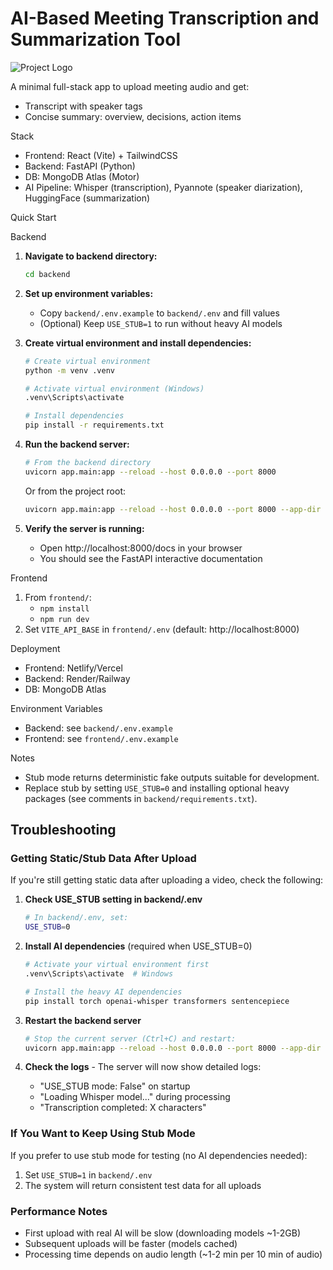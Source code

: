 # AI-Based Meeting Transcription and Summarization Tool

![Project Logo](images/logo.png)

A minimal full-stack app to upload meeting audio and get:
- Transcript with speaker tags
- Concise summary: overview, decisions, action items

Stack
- Frontend: React (Vite) + TailwindCSS
- Backend: FastAPI (Python)
- DB: MongoDB Atlas (Motor)
- AI Pipeline: Whisper (transcription), Pyannote (speaker diarization), HuggingFace (summarization)

Quick Start

Backend
1. **Navigate to backend directory:**
   ```bash
   cd backend
   ```

2. **Set up environment variables:**
   - Copy `backend/.env.example` to `backend/.env` and fill values
   - (Optional) Keep `USE_STUB=1` to run without heavy AI models

3. **Create virtual environment and install dependencies:**
   ```bash
   # Create virtual environment
   python -m venv .venv
   
   # Activate virtual environment (Windows)
   .venv\Scripts\activate
   
   # Install dependencies
   pip install -r requirements.txt
   ```

4. **Run the backend server:**
   ```bash
   # From the backend directory
   uvicorn app.main:app --reload --host 0.0.0.0 --port 8000
   ```
   
   Or from the project root:
   ```bash
   uvicorn app.main:app --reload --host 0.0.0.0 --port 8000 --app-dir backend
   ```

5. **Verify the server is running:**
   - Open http://localhost:8000/docs in your browser
   - You should see the FastAPI interactive documentation

Frontend
1. From `frontend/`:
   - `npm install`
   - `npm run dev`
2. Set `VITE_API_BASE` in `frontend/.env` (default: http://localhost:8000)

Deployment
- Frontend: Netlify/Vercel
- Backend: Render/Railway
- DB: MongoDB Atlas

Environment Variables
- Backend: see `backend/.env.example`
- Frontend: see `frontend/.env.example`

Notes
- Stub mode returns deterministic fake outputs suitable for development.
- Replace stub by setting `USE_STUB=0` and installing optional heavy packages (see comments in `backend/requirements.txt`).

## Troubleshooting

### Getting Static/Stub Data After Upload

If you're still getting static data after uploading a video, check the following:

1. **Check USE_STUB setting in backend/.env**
   ```bash
   # In backend/.env, set:
   USE_STUB=0
   ```

2. **Install AI dependencies** (required when USE_STUB=0)
   ```bash
   # Activate your virtual environment first
   .venv\Scripts\activate  # Windows
   
   # Install the heavy AI dependencies
   pip install torch openai-whisper transformers sentencepiece
   ```

3. **Restart the backend server**
   ```bash
   # Stop the current server (Ctrl+C) and restart:
   uvicorn app.main:app --reload --host 0.0.0.0 --port 8000 --app-dir backend
   ```

4. **Check the logs** - The server will now show detailed logs:
   - "USE_STUB mode: False" on startup
   - "Loading Whisper model..." during processing
   - "Transcription completed: X characters"

### If You Want to Keep Using Stub Mode

If you prefer to use stub mode for testing (no AI dependencies needed):
1. Set `USE_STUB=1` in `backend/.env`
2. The system will return consistent test data for all uploads

### Performance Notes

- First upload with real AI will be slow (downloading models ~1-2GB)
- Subsequent uploads will be faster (models cached)
- Processing time depends on audio length (~1-2 min per 10 min of audio)
